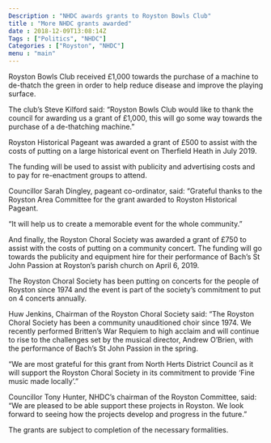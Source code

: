 ```yaml
---
Description : "NHDC awards grants to Royston Bowls Club"
title : "More NHDC grants awarded"
date : 2018-12-09T13:08:14Z
Tags : ["Politics", "NHDC"]
Categories : ["Royston", "NHDC"]
menu : "main"
---
```

Royston Bowls Club received £1,000 towards the purchase of a machine to de-thatch the green in order to help reduce disease and improve the playing surface.

The club’s Steve Kilford said: “Royston Bowls Club would like to thank the council for awarding us a grant of £1,000, this will go some way towards the purchase of a de-thatching machine.”

Royston Historical Pageant was awarded a grant of £500 to assist with the costs of putting on a large historical event on Therfield Heath in July 2019.

The funding will be used to assist with publicity and advertising costs and to pay for re-enactment groups to attend.

Councillor Sarah Dingley, pageant co-ordinator, said: “Grateful thanks to the Royston Area Committee for the grant awarded to Royston Historical Pageant.

“It will help us to create a memorable event for the whole community.”

And finally, the Royston Choral Society was awarded a grant of £750 to assist with the costs of putting on a community concert. The funding will go towards the publicity and equipment hire for their performance of Bach’s St John Passion at Royston’s parish church on April 6, 2019.

The Royston Choral Society has been putting on concerts for the people of Royston since 1974 and the event is part of the society’s commitment to put on 4 concerts annually.

Huw Jenkins, Chairman of the Royston Choral Society said: “The Royston Choral Society has been a community unauditioned choir since 1974. We recently performed Britten’s War Requiem to high acclaim and will continue to rise to the challenges set by the musical director, Andrew O’Brien, with the performance of Bach’s St John Passion in the spring.

“We are most grateful for this grant from North Herts District Council as it will support the Royston Choral Society in its commitment to provide ‘Fine music made locally’.”

Councillor Tony Hunter, NHDC’s chairman of the Royston Committee, said: “We are pleased to be able support these projects in Royston. We look forward to seeing how the projects develop and progress in the future.”

The grants are subject to completion of the necessary formalities.

